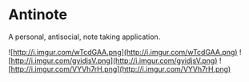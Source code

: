 # Antinote
A personal, antisocial, note taking application.

![http://i.imgur.com/wTcdGAA.png](http://i.imgur.com/wTcdGAA.png)
![http://i.imgur.com/gyidjsV.png](http://i.imgur.com/gyidjsV.png)
![http://i.imgur.com/VYVh7rH.png](http://i.imgur.com/VYVh7rH.png)
